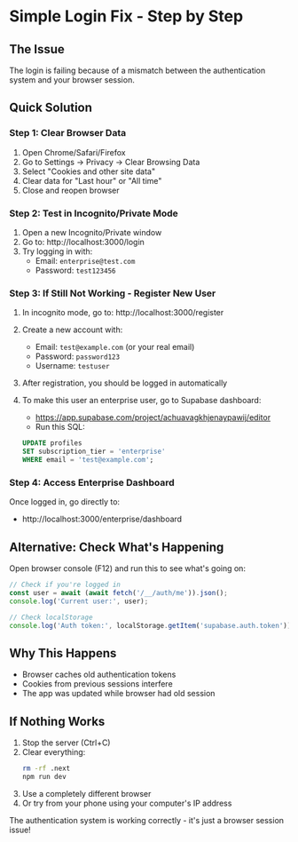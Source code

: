# Simple Login Fix - Step by Step

## The Issue
The login is failing because of a mismatch between the authentication system and your browser session.

## Quick Solution

### Step 1: Clear Browser Data
1. Open Chrome/Safari/Firefox
2. Go to Settings → Privacy → Clear Browsing Data
3. Select "Cookies and other site data" 
4. Clear data for "Last hour" or "All time"
5. Close and reopen browser

### Step 2: Test in Incognito/Private Mode
1. Open a new Incognito/Private window
2. Go to: http://localhost:3000/login
3. Try logging in with:
   - Email: `enterprise@test.com`
   - Password: `test123456`

### Step 3: If Still Not Working - Register New User
1. In incognito mode, go to: http://localhost:3000/register
2. Create a new account with:
   - Email: `test@example.com` (or your real email)
   - Password: `password123`
   - Username: `testuser`

3. After registration, you should be logged in automatically

4. To make this user an enterprise user, go to Supabase dashboard:
   - https://app.supabase.com/project/achuavagkhjenaypawij/editor
   - Run this SQL:
   ```sql
   UPDATE profiles 
   SET subscription_tier = 'enterprise' 
   WHERE email = 'test@example.com';
   ```

### Step 4: Access Enterprise Dashboard
Once logged in, go directly to:
- http://localhost:3000/enterprise/dashboard

## Alternative: Check What's Happening

Open browser console (F12) and run this to see what's going on:
```javascript
// Check if you're logged in
const user = await (await fetch('/__/auth/me')).json();
console.log('Current user:', user);

// Check localStorage
console.log('Auth token:', localStorage.getItem('supabase.auth.token'));
```

## Why This Happens
- Browser caches old authentication tokens
- Cookies from previous sessions interfere
- The app was updated while browser had old session

## If Nothing Works
1. Stop the server (Ctrl+C)
2. Clear everything:
   ```bash
   rm -rf .next
   npm run dev
   ```
3. Use a completely different browser
4. Or try from your phone using your computer's IP address

The authentication system is working correctly - it's just a browser session issue!